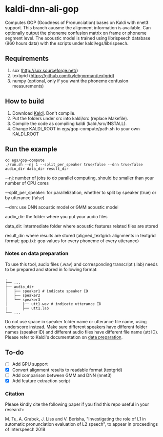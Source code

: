 
# kaldi-dnn-ali-gop
Computes GOP (Goodness of Pronunciation) bases on Kaldi with nnet3 support. This branch auusme the alignment information is available. Can optionally output the phoneme confusion matrix on frame or phoneme segment level. The acoustic model is trained using librispeech database (960 hours data) with the scripts under kaldi/egs/librispeech.

## Requirements
1. sox (http://sox.sourceforge.net/)
2. textgrid (https://github.com/kylebgorman/textgrid)
3. numpy (optional, only if you want the phoneme confusion measurements)

## How to build
1. Download [Kaldi](https://github.com/kaldi-asr/kaldi). Don't compile.
2. Put the folders under src into kaldi/src (replace Makefile).
3. Compile the code as compiling kaldi (kaldi/src/INSTALL).
4. Change KALDI_ROOT in egs/gop-compute/path.sh to your own KALDI_ROOT

## Run the example
```
cd egs/gop-compute
./run.sh --nj 1 --split_per_speaker true/false --dnn true/false audio_dir data_dir result_dir
```

--nj: number of jobs to do parallel computing, should be smaller than your number of CPU cores

--split_per_speaker: for parallelization, whether to split by speaker (true) or by utterance (false)

--dnn: use DNN acoustic model or GMM acoustic model

audio_dir: the folder where you put your audio files

data_dir: intermediate folder where acoustic features related files are stored

result_dir: where results are stored (aligned_textgrid: alignments in textgrid format; gop.txt: gop values for every phoneme of every utterance)

### Notes on data preparation
To use this tool, audio files (.wav) and corresponding transcript (.lab) needs to be prepared and stored in following format:

```
.
├── ...
├── audio_dir                   
│   ├── speaker1 # indicate speaker ID          
│   ├── speaker2         
│   └── speaker3
|       ├── utt1.wav # indicate utterance ID
|       ├── utt1.lab 
└── ...
```

Do not use space in speaker folder name or utterance file name, using underscore instead. Make sure different speakers have different folder names (speaker ID) and different audio files have different file name (utt ID). Please refer to Kaldi's documentation on [data preparation](http://kaldi-asr.org/doc/data_prep.html).

## To-do
- [ ] Add GPU support
- [x] Convert alignment results to readable format (textgrid)
- [ ] Add comparison between GMM and DNN (nnet3)
- [x] Add feature extraction script

### Citation

Please kindly cite the following paper if you find this repo useful in your research:

M. Tu, A. Grabek, J. Liss and V. Berisha, "Investigating the role of L1 in automatic pronunciation evaluation of L2 speech", to appear in proceedings of Interspeech 2018

